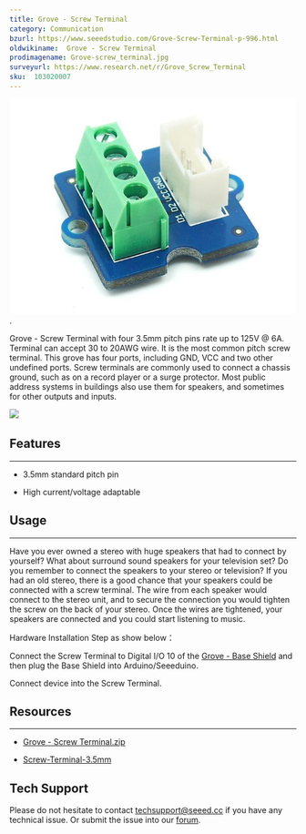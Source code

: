 ```yaml
---
title: Grove - Screw Terminal
category: Communication
bzurl: https://www.seeedstudio.com/Grove-Screw-Terminal-p-996.html
oldwikiname:  Grove - Screw Terminal
prodimagename: Grove-screw_terminal.jpg
surveyurl: https://www.research.net/r/Grove_Screw_Terminal
sku:  103020007
---
```


![](https://github.com/SeeedDocument/Grove-Screw_Terminal/raw/master/img/Grove-screw_terminal.jpg).

Grove - Screw Terminal with four 3.5mm pitch pins rate up to 125V @ 6A. Terminal can accept 30 to 20AWG wire. It is the most common pitch screw terminal. This grove has four ports, including GND, VCC
and two other undefined ports. Screw terminals are commonly used to connect a chassis ground, such as on a record player or a surge protector. Most public address systems in buildings also use them for speakers, and sometimes for other outputs and inputs.

[![](https://github.com/SeeedDocument/Seeed-WiKi/raw/master/docs/images/300px-Get_One_Now_Banner-ragular.png)](https://www.seeedstudio.com/Grove-Screw-Terminal-p-996.html)

##   Features
---
*   3.5mm standard pitch pin

*   High current/voltage adaptable

##  Usage
---
Have you ever owned a stereo with huge speakers that had to connect by yourself? What about surround sound speakers for your television set? Do you remember to connect the speakers to your stereo or television? If you had an old stereo, there is a good chance that your speakers could be connected with a screw terminal. The wire from each speaker would connect to the stereo unit, and to secure the connection you would tighten the screw on the back of your stereo. Once the wires are tightened, your speakers are connected and you could start listening to music.

Hardware Installation Step as show below：

Connect the Screw Terminal to Digital I/O 10 of the [Grove - Base Shield](/Stem-Base_Shield) and then plug the Base Shield into Arduino/Seeeduino.

Connect device into the Screw Terminal.

##   Resources
---
*   [Grove - Screw Terminal.zip](https://github.com/SeeedDocument/Grove-Screw_Terminal/raw/master/res/Grove-Screw_Terminal.zip)

*   [Screw-Terminal-3.5mm](https://github.com/SeeedDocument/Grove-Screw_Terminal/raw/master/res/Screw-Terminal-3.5mm.pdf)

## Tech Support
Please do not hesitate to contact [techsupport@seeed.cc](techsupport@seeed.cc) if you have any technical issue. Or submit the issue into our [forum](http://seeedstudio.com/forum/). 